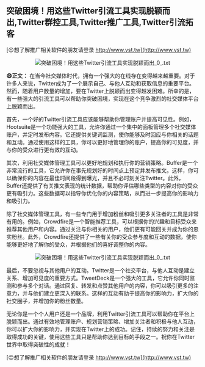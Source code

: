 ## **突破困境！用这些Twitter引流工具实现脱颖而出,Twitter群控工具,Twitter推广工具,Twitter引流拓客**

[😍想了解推广相关软件的朋友请登录 http://www.vst.tw](http://www.vst.tw)

 <center><img src="https://vst.tw/MP4/tuiguang/png/8.png" alt="突破困境！用这些Twitter引流工具实现脱颖而出_0_.txt"></center>

**😄正文：**
在当今社交媒体时代，拥有一个强大的在线存在变得越来越重要。对于许多人来说，Twitter成为了一个展示自己、与他人互动和获取信息的重要平台。然而，随着用户数量的增加，要在Twitter上脱颖而出变得越发困难。所幸的是，有一些强大的引流工具可以帮助你突破困境，实现在这个竞争激烈的社交媒体平台上脱颖而出。

首先，一个好的Twitter引流工具应该能够帮助你管理账户并提高可见性。例如，Hootsuite是一个功能强大的工具，允许你通过一个集中的面板管理多个社交媒体账户，并定时发布内容。它还提供关键词监测，使你能够及时回应与你相关的话题和互动。通过使用这样的工具，你可以更好地管理你的账户，提高你的可见度，并与你的受众进行更有效的互动。

其次，利用社交媒体管理工具可以更好地规划和执行你的营销策略。Buffer是一个非常流行的工具，它允许你在事先规划好的时间点上预定并发布推文。这样，你可以确保你的内容在最佳时间段得到曝光，并且不必时刻关注Twitter。此外，Buffer还提供了有关推文表现的统计数据，帮助你评估哪些类型的内容对你的受众更有吸引力。这些数据可以指导你优化你的内容策略，从而进一步提高你的影响力和吸引力。

除了社交媒体管理工具，有一些专门用于增加粉丝和吸引更多关注者的工具是非常有用的。例如，Crowdfire是一个智能推荐工具，可以根据你的兴趣和目标受众来推荐其他用户和内容。通过关注与你相关的用户，他们更有可能回关并成为你的忠实粉丝。此外，Crowdfire还提供了一些有关你的受众参与度和互动的数据，使你能够更好地了解你的受众，并根据他们的喜好调整你的内容。

 <center><img src="https://vst.tw/MP4/tuiguang/png/5.png" alt="突破困境！用这些Twitter引流工具实现脱颖而出_0_.txt"></center>

最后，不要忽视与其他用户的互动。Twitter是一个社交平台，与他人互动是建立关系、增加可见度的重要方式。TweetDeck是一个强大的工具，它允许你同时监测和参与多个对话。通过回复、转发和点赞其他用户的内容，你可以吸引更多的注意力，并与他们建立更深入的联系。这样的互动有助于提高你的影响力，扩大你的社交圈子，并增加你的粉丝数量。

无论你是一个个人用户还是一个品牌，利用Twitter引流工具可以帮助你在平台上脱颖而出。通过有效地管理账户、规划营销策略、增加关注者和积极与他人互动，你可以扩大你的影响力，并实现在Twitter上的成功。记住，持续的努力和关注是取得成功的关键，使用这些工具只是帮助你达到目标的手段之一。祝你在Twitter世界中取得突破性的成就！

[😍想了解推广相关软件的朋友请登录 http://www.vst.tw](http://www.vst.tw)




